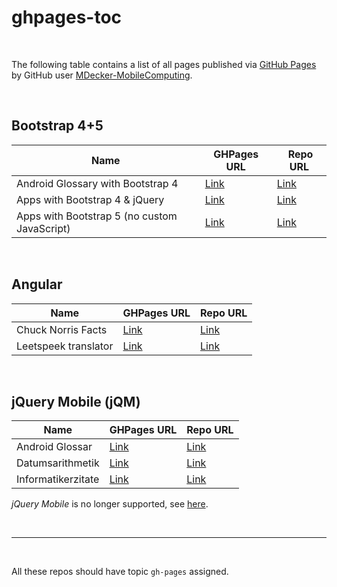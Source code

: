 # ghpages-toc #

<br>

The following table contains a list of all pages published via [GitHub Pages](https://pages.github.com/)
by GitHub user [MDecker-MobileComputing](https://github.com/MDecker-MobileComputing).

<br>

## Bootstrap 4+5 ##

| Name | GHPages URL | Repo URL  |
| -----| ------------| --------- |
| Android Glossary with Bootstrap 4 | [Link](https://mdecker-mobilecomputing.github.io/HTML_AndroidGlossarMitBootstrap/) | [Link](https://github.com/MDecker-MobileComputing/HTML_AndroidGlossarMitBootstrap) |
| Apps with Bootstrap 4 & jQuery | [Link](https://mdecker-mobilecomputing.github.io/HTML_BootstrapUndJQuery/) | [Link](https://github.com/MDecker-MobileComputing/HTML_BootstrapUndJQuery) |
| Apps with Bootstrap 5 (no custom JavaScript) | [Link](https://mdecker-mobilecomputing.github.io/HTML_Bootstrap5_NoJavaScript/) | [Link](https://github.com/MDecker-MobileComputing/TML_Bootstrap5_NoJavaScript/) |

<br>

## Angular ##

| Name | GHPages URL | Repo URL  |
| -----| ------------| --------- |
| Chuck Norris Facts | [Link](https://mdecker-mobilecomputing.github.io/Angular_ChuckNorrisFacts) | [Link](https://github.com/MDecker-MobileComputing/Angular_ChuckNorrisFacts) |
| Leetspeek translator | [Link](https://mdecker-mobilecomputing.github.io/Angular_Leetspeak) | [Link](https://github.com/MDecker-MobileComputing/HTML_AndroidGlossarMitBootstrap) |

<br>

## jQuery Mobile (jQM) ##

| Name | GHPages URL | Repo URL  |
| -----| ------------| --------- |
| Android Glossar | [Link](https://mdecker-mobilecomputing.github.io/HTML_AndroidGlossar/) | [Link](https://github.com/MDecker-MobileComputing/HTML_AndroidGlossar) |
| Datumsarithmetik | [Link](https://mdecker-mobilecomputing.github.io/HTML_Datumsarithmetik/) | [Link](https://github.com/MDecker-MobileComputing/HTML_Datumsarithmetik/) |
| Informatikerzitate | [Link](https://mdecker-mobilecomputing.github.io/HTML_InfoZitate/) | [Link](https://github.com/MDecker-MobileComputing/HTML_InfoZitate/) |

*jQuery Mobile* is no longer supported, see [here](https://blog.jquerymobile.com/2021/10/07/jquery-maintainers-continue-modernization-initiative-with-deprecation-of-jquery-mobile/).

<br>

----

<br>

All these repos should have topic `gh-pages` assigned.

<br>
